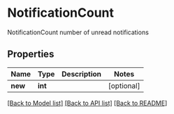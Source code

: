 # NotificationCount

NotificationCount number of unread notifications

## Properties
Name | Type | Description | Notes
------------ | ------------- | ------------- | -------------
**new** | **int** |  | [optional] 

[[Back to Model list]](../README.md#documentation-for-models) [[Back to API list]](../README.md#documentation-for-api-endpoints) [[Back to README]](../README.md)


